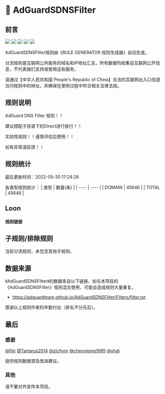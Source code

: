 # 🧸 AdGuardSDNSFilter

## 前言

![](https://shields.io/badge/-移除重复规则-ff69b4) ![](https://shields.io/badge/-DOMAIN与DOMAIN--SUFFIX合并-green) ![](https://shields.io/badge/-DOMAIN--SUFFIX间合并-critical) ![](https://shields.io/badge/-DOMAIN与DOMAIN--KEYWORD合并-9cf) ![](https://shields.io/badge/-DOMAIN--SUFFIX与DOMAIN--KEYWORD合并-blue) 

AdGuardSDNSFilter规则由《RULE GENERATOR 规则生成器》自动生成。

分流规则是互联网公共服务的域名和IP地址汇总，所有数据均收集自互联网公开信息，不代表我们支持或使用这些服务。

请通过【中华人民共和国 People's Republic of China】合法的互联网出入口信道访问规则中的地址，并确保在使用过程中符合相关法律法规。

## 规则说明
AdGuard DNS Filter 规则！！

建议搭配子目录下的Direct进行放行！！

实验性规则！！谨慎评估后使用！！

如有异常请反馈！！

## 规则统计

最后更新时间：2022-05-30 17:24:26

各类型规则统计：
| 类型 | 数量(条)  | 
| ---- | ----  |
| DOMAIN | 45646  | 
| TOTAL | 45646  | 


## Loon 

#### 规则链接
## 子规则/排除规则


当前分流规则，未包含其他子规则。

## 数据来源

《AdGuardSDNSFilter》的数据来自以下链接，如与本项目的《AdGuardSDNSFilter》规则混合使用，可能会造成规则大量重复。

- https://adguardteam.github.io/AdGuardSDNSFilter/Filters/filter.txt


感谢以上规则作者的辛勤付出（排名不分先后）。

## 最后

### 感谢

[@fiiir](https://github.com/fiiir) [@Tartarus2014](https://github.com/Tartarus2014) [@zjcfynn](https://github.com/zjcfynn) [@chenyiping1995](https://github.com/chenyiping1995) [@vhdj](https://github.com/vhdj)

提供规则数据源及改进建议。

### 其他

请不要对外宣传本项目。